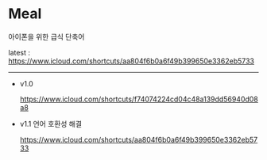 # Meal
아이폰을 위한 급식 단축어

latest : https://www.icloud.com/shortcuts/aa804f6b0a6f49b399650e3362eb5733

-------------------------------
- v1.0

  https://www.icloud.com/shortcuts/f74074224cd04c48a139dd56940d08a8

- v1.1 언어 호환성 해결

  https://www.icloud.com/shortcuts/aa804f6b0a6f49b399650e3362eb5733
